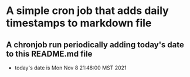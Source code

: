 A simple cron job that adds daily timestamps to markdown file
============================================================
## A chronjob run periodically  adding today's date to this README.md file
* today's date is Mon Nov  8 21:48:00 MST 2021
